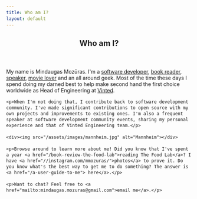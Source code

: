 ```yaml
---
title: Who am I?
layout: default
---
```


<div class="content">
  <article>
    <header>
      <h1>Who am I?</h1>
    </header>
    <p>My name is Mindaugas Mozūras. I'm a <a href="//github.com/mmozuras">software developer</a>, <a href="//www.goodreads.com/user/show/36968510-mindaugas-moz-ras">book reader</a>, <a href="/talks">speaker</a>, <a href="//letterboxd.com/mmozuras/">movie lover</a> and an all around geek. Most of the time these days I spend doing my darned best to help make second hand the first choice worldwide as Head of Engineering at <a href="//engineering.vinted.com">Vinted</a>.</p>

    <p>When I'm not doing that, I contribute back to software development community. I've made significant contributions to open source with my own projects and improvements to existing ones. I'm also a frequent speaker at software development community events, sharing my personal experience and that of Vinted Engineering team.</p>

    <div><img src="/assets/images/mannheim.jpg" alt="Mannheim"></div>

    <p>Browse around to learn more about me! Did you know that I've spent a year <a href="/book-review-the-food-lab">reading The Food Lab</a>? I have <a href="//instagram.com/mmozuras/">photos</a> to prove it. Do you know what's the best way to get me to do something? The answer is <a href="/a-user-guide-to-me"> here</a>.</p>

    <p>Want to chat? Feel free to <a href="mailto:mindaugas.mozuras@gmail.com">email me</a>.</p>
  </article>
</div>

